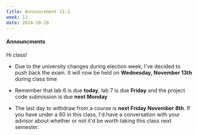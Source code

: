 ```yaml
---
title: Announcement 11.1
week: 11
date: 2024-10-28
---
```


#### **Announcments**

Hi class!

 - Due to the university changes during election week, I've decided to push back the exam. It will now be held on **Wednesday, November 13th** during class time

 - Remember that lab 6 is due **today**, lab 7 is due **Friday** and the project code submission is due **next Monday**

 - The last day to withdraw from a course is **next Friday November 8th**. If you have under a 60 in this class, I'd have a conversation with your advisor about whether or not it'd be worth taking this class next semester.
 




